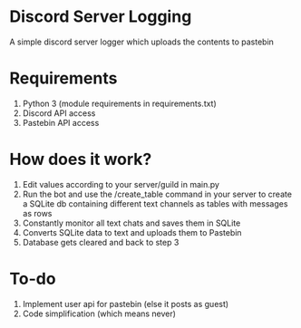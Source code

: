 # Discord Server Logging
 A simple discord server logger which uploads the contents to pastebin

# Requirements
1. Python 3 (module requirements in requirements.txt)
2. Discord API access
3. Pastebin API access

# How does it work?
1. Edit values according to your server/guild in main.py
2. Run the bot and use the /create_table command in your server to create a SQLite db containing different text channels as tables with messages as rows
3. Constantly monitor all text chats and saves them in SQLite
4. Converts SQLite data to text and uploads them to Pastebin
5. Database gets cleared and back to step 3

# To-do
1. Implement user api for pastebin (else it posts as guest)
2. Code simplification (which means never)